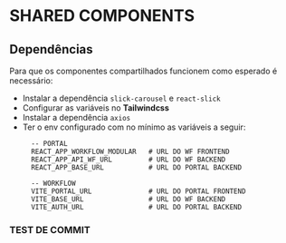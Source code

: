 # SHARED COMPONENTS

## Dependências

  Para que os componentes compartilhados funcionem como esperado é necessário:

  - Instalar a dependência ```slick-carousel``` e ```react-slick```
  - Configurar as variáveis no **Tailwindcss**
  - Instalar a dependência ```axios```
  - Ter o env configurado com no mínimo as variáveis a seguir:
    ```env
      -- PORTAL
      REACT_APP_WORKFLOW_MODULAR   # URL DO WF FRONTEND
      REACT_APP_API_WF_URL         # URL DO WF BACKEND
      REACT_APP_BASE_URL           # URL DO PORTAL BACKEND
    ```
    ```env
      -- WORKFLOW
      VITE_PORTAL_URL              # URL DO PORTAL FRONTEND
      VITE_BASE_URL                # URL DO WF BACKEND
      VITE_AUTH_URL                # URL DO PORTAL BACKEND
    ```
### TEST DE COMMIT
